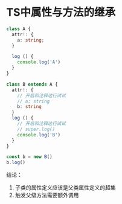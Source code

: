 # TS中属性与方法的继承
<!-- @Date: 2022年1月13日 -->

```ts
class A {
  attr!: {
    a: string;
  }

  log () {
    console.log('A')
  }
}

class B extends A {
  attr!: {
    // 开启和注释这行试试
    // a: string
    b: string
  }
  log () {
    // 开启和注释这行试试
    // super.log()
    console.log('B')
  }
}

const b = new B()
b.log()
```

结论：
1. 子类的属性定义应该是父类属性定义的超集
2. 触发父级方法需要额外调用